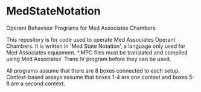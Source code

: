 MedStateNotation
================

Operant Behaviour Programs for Med Associates Chambers

This repository is for code used to operate Med Associates Operant Chambers.
It is written in 'Med State Notation', a language only used for Med Associates equipment.
*.MPC files must be translated and compiled using Med Associates' Trans IV program before they can be used.

All programs assume that there are 8 boxes connected to each setup.
Context-based assays assume that boxes 1-4 are one context and boxes 5-8 are a second context.
